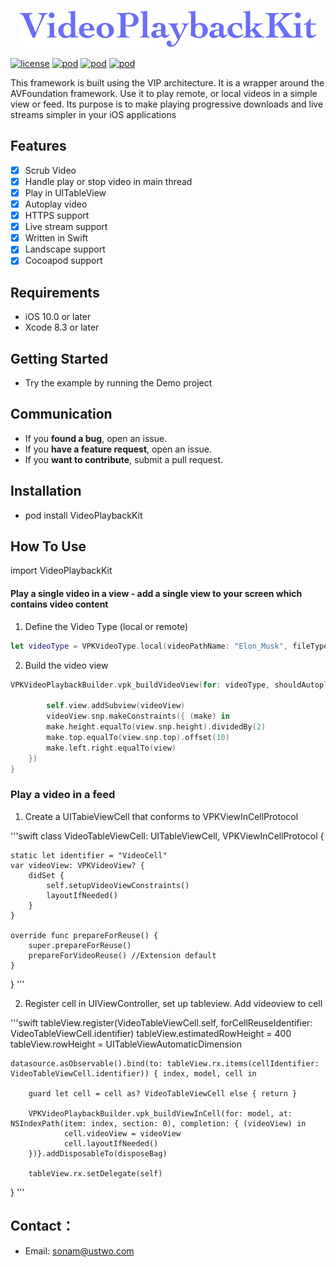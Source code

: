 <p align="center" >
<img src="Images/VPKPlayback_logo.png" title="VPKVideoPlayer logo" float=left>
</p>

[![license](https://img.shields.io/github/license/mashape/apistatus.svg)](https://github.com/ustwo/videoplayback-ios)
[![pod](https://img.shields.io/badge/pod-1.0.0-green.svg)](https://github.com/ustwo/videoplayback-ios) 
[![pod](https://img.shields.io/badge/swift-support-fc2f24.svg?maxAge=2592000)](https://github.com/apple/swift)
[![pod](https://img.shields.io/badge/Carthage-support-green.svg)](https://github.com/Carthage/Carthage)


This framework is built using the VIP architecture. It is a wrapper around the AVFoundation framework. Use it to play remote, or local videos in a simple view or feed. Its purpose is to make playing progressive downloads and live streams simpler in your iOS applications

## Features

- [x] Scrub Video 
- [x] Handle play or stop video in main thread
- [x] Play in UITableView 
- [x] Autoplay video    
- [x] HTTPS support
- [x] Live stream support 
- [x] Written in Swift 
- [x] Landscape support
- [x] Cocoapod support 

## Requirements

- iOS 10.0 or later
- Xcode 8.3 or later


## Getting Started

- Try the example by running the Demo project


## Communication

- If you **found a bug**, open an issue.
- If you **have a feature request**, open an issue.
- If you **want to contribute**, submit a pull request.


## Installation

- pod install VideoPlaybackKit

## How To Use

import VideoPlaybackKit

#### Play a single video in a view - add a single view to your screen which contains video content 
 
1. Define the Video Type (local or remote)

```swift 
let videoType = VPKVideoType.local(videoPathName: "Elon_Musk", fileType: "mp4", placeholderImageName: "elon_1")
```

2. Build the video view 

```swift
VPKVideoPlaybackBuilder.vpk_buildVideoView(for: videoType, shouldAutoplay: self.shouldAutoPlay, playbackBarTheme: self.toolBarTheme) { (videoView) in

        self.view.addSubview(videoView)
        videoView.snp.makeConstraints({ (make) in
        make.height.equalTo(view.snp.height).dividedBy(2)
        make.top.equalTo(view.snp.top).offset(10)
        make.left.right.equalTo(view)
    })
}

```

### Play a video in a feed 

1. Create a UITabieViewCell that conforms to VPKViewInCellProtocol

'''swift
class VideoTableViewCell: UITableViewCell, VPKViewInCellProtocol {

    static let identifier = "VideoCell"
    var videoView: VPKVideoView? {
        didSet {
            self.setupVideoViewConstraints()
            layoutIfNeeded()
        }
    }
    
    override func prepareForReuse() {
        super.prepareForReuse()
        prepareForVideoReuse() //Extension default
    }
}
'''

2. Register cell in UIViewController, set up tableview. Add videoview to cell 
 

'''swift
    tableView.register(VideoTableViewCell.self, forCellReuseIdentifier: VideoTableViewCell.identifier)
    tableView.estimatedRowHeight = 400
    tableView.rowHeight = UITableViewAutomaticDimension

    datasource.asObservable().bind(to: tableView.rx.items(cellIdentifier: VideoTableViewCell.identifier)) { index, model, cell in
            
        guard let cell = cell as? VideoTableViewCell else { return }

        VPKVideoPlaybackBuilder.vpk_buildViewInCell(for: model, at: NSIndexPath(item: index, section: 0), completion: { (videoView) in
                cell.videoView = videoView
                cell.layoutIfNeeded()
        })}.addDisposableTo(disposeBag)

        tableView.rx.setDelegate(self)
}
'''



## Contact：
- Email: sonam@ustwo.com

